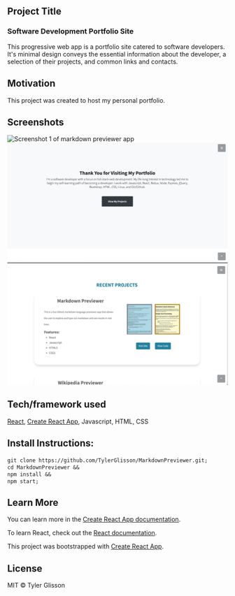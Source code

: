 ## Project Title
### Software Development Portfolio Site
This progressive web app is a portfolio site catered to software developers.  It's minimal design conveys the essential information about the developer, a selection of their projects, and common links and contacts.

## Motivation
This project was created to host my personal portfolio. 

## Screenshots
![Screenshot 1 of markdown previewer app](https://raw.githubusercontent.com/TylerGlisson/portfolio4/master/img/portfolio1.png)
![Screenshot 2 of markdown previewer app](https://raw.githubusercontent.com/TylerGlisson/portfolio4/master/img/portfolio2.png)
![Screenshot 3 of markdown previewer app](https://raw.githubusercontent.com/TylerGlisson/portfolio4/master/img/portfolio3.png)

## Tech/framework used
[React](https://github.com/facebook/react), [Create React App](https://github.com/facebook/create-react-app), Javascript, HTML, CSS

## Install Instructions:
```
git clone https://github.com/TylerGlisson/MarkdownPreviewer.git;
cd MarkdownPreviewer &&
npm install &&
npm start;
```

## Learn More

You can learn more in the [Create React App documentation](https://facebook.github.io/create-react-app/docs/getting-started).

To learn React, check out the [React documentation](https://reactjs.org/).

This project was bootstrapped with [Create React App](https://github.com/facebook/create-react-app).

## License
MIT © Tyler Glisson